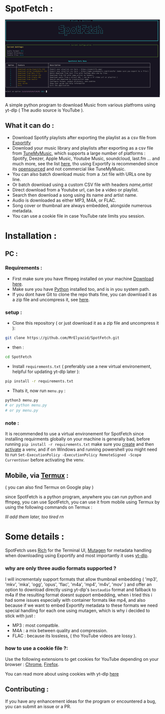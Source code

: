 # SpotFetch :

![SpotFetch Demo](./.github/showcase.png)


A simple python program to download Music from various platfroms using yt-dlp ( The audio source is YouTube ).

## What it can do :

- Download Spotify playlists after exporting the playlist as a csv file from [Exportify](https://exportify.app)
- Download your music library and playlists after exporting as a csv file from [TuneMyMusic](https://www.tunemymusic.com/), which supports a large number of platforms : Spotify, Deezer, Apple Music, Youtube Music, soundcloud, last.fm ... and much more, see the list [here](https://www.tunemymusic.com/transfer), tho using Exportify is recommended since its [opensourced](https://github.com/watsonbox/exportify) and not commercial like TuneMyMusic.
- You can also batch download music from a .txt file with URLs one by line.
- Or batch download using a custom CSV file with headers *name,artist*
- Direct download from a Youtube url, can be a video or playlist.
- Search then download a song using its name and artist name.
- Audio is downloaded as either MP3, M4A, or FLAC.
- Song cover or thumbnail are always embedded, alongside numerous metadata.
- You can use a cookie file in case YouTube rate limits you session.

# Installation :

## PC :
### Requirements :

- First make sure you have ffmpeg installed on your machine [Download here](https://ffmpeg.org/download.html).
- Make sure you have [Python](https://www.python.org/downloads/) installed too, and is in you system path.
- If you dont have Git to clone the repo thats fine, you can download it as a zip file and uncompress it, see [here](.github/if_no_git.png).

### setup :

- Clone this repository ( or just download it as a zip file and uncompress it ):

```bash
git clone https://github.com/MrElyazid/SpotFetch.git
```

- then :

```bash
cd SpotFetch
```

- Install `requirements.txt` ( preferably use a new virtual environement, helpful for updating yt-dlp later ):

```bash
pip install -r requirements.txt
```

- Thats it, now run `menu.py` :

```bash
python3 menu.py
# or python menu.py
# or py menu.py
```

### note :
It is recommended to use a virtual environement for SpotFetch since installing requirments globally on your machine is generally bad,
before running `pip install -r requirements.txt` make sure you [create](https://docs.python.org/3/library/venv.html#creating-virtual-environments) and then [activate](https://docs.python.org/3/library/venv.html#how-venvs-work) a venv, and if on Windows and running powershell you might need to run `Set-ExecutionPolicy -ExecutionPolicy RemoteSigned -Scope CurrentUser` before activating the venv.

## Mobile, via [Termux](https://f-droid.org/en/packages/com.termux/) :
( you can also find Termux on Google play )

since SpotFetch is a python program, anywhere you can run python and ffmpeg, you can use SpotFetch,
you can use it from mobile using Termux by using the following commands on Termux :

*Ill add them later, too tired rn*

# Some details :

SpotFetch uses [Rich](https://github.com/Textualize/rich) for the Terminal UI, [Mutagen](https://github.com/quodlibet/mutagen) for metadata handling when downloading using Exportify and most importantly it uses [yt-dlp](https://github.com/yt-dlp/yt-dlp).

### why are only three audio formats supported ?
I will incrementaly support formats that allow thumbnail embedding ( 'mp3', 'mkv', 'mka', 'ogg', 'opus', 'flac', 'm4a', 'mp4', 'm4v', 'mov' ) and offer an option to download directly using yt-dlp's `bestaudio` format and fallback to m4a if the resulting format doesnt support embedding, when i tried this i had some issues especially with container formats like mp4, and also because if we want to embed Exportify metadata to these formats we need special handling for each one using mutagen, which is why i decided to stick with just :

- MP3 : most compatble.
- M4A : a mix between quality and compression.
- FLAC : because its lossless,  ( tho YouTube videos are lossy ).

### how to use a cookie file ?:

Use the following extensions to get cookies for YouTube depending on your browser : [Chrome](https://chromewebstore.google.com/detail/get-cookiestxt-locally/cclelndahbckbenkjhflpdbgdldlbecc?pli=1), [Firefox](https://addons.mozilla.org/en-US/firefox/addon/cookies-txt/).

You can read more about using cookies with yt-dlp [here](https://github.com/yt-dlp/yt-dlp/wiki/FAQ#how-do-i-pass-cookies-to-yt-dlp)

## Contributing :
If you have any enhancement ideas for the program or encountered a bug, you can submit an issue or a PR.
